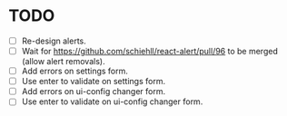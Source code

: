 # TODO
- [ ] Re-design alerts.
- [ ] Wait for https://github.com/schiehll/react-alert/pull/96 to be merged (allow alert removals).
- [ ] Add errors on settings form.
- [ ] Use enter to validate on settings form.
- [ ] Add errors on ui-config changer form.
- [ ] Use enter to validate on ui-config changer form.
